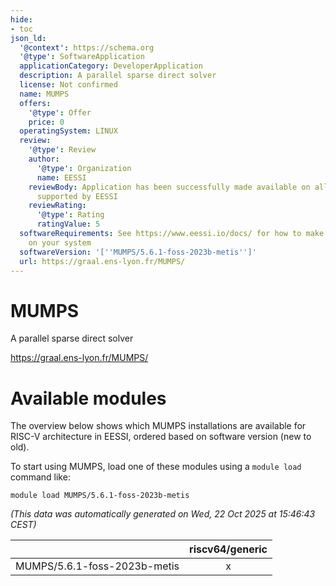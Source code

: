 ```yaml
---
hide:
- toc
json_ld:
  '@context': https://schema.org
  '@type': SoftwareApplication
  applicationCategory: DeveloperApplication
  description: A parallel sparse direct solver
  license: Not confirmed
  name: MUMPS
  offers:
    '@type': Offer
    price: 0
  operatingSystem: LINUX
  review:
    '@type': Review
    author:
      '@type': Organization
      name: EESSI
    reviewBody: Application has been successfully made available on all architectures
      supported by EESSI
    reviewRating:
      '@type': Rating
      ratingValue: 5
  softwareRequirements: See https://www.eessi.io/docs/ for how to make EESSI available
    on your system
  softwareVersion: '[''MUMPS/5.6.1-foss-2023b-metis'']'
  url: https://graal.ens-lyon.fr/MUMPS/
---
```


MUMPS
=====


A parallel sparse direct solver

https://graal.ens-lyon.fr/MUMPS/
# Available modules


The overview below shows which MUMPS installations are available for RISC-V architecture in EESSI, ordered based on software version (new to old).

To start using MUMPS, load one of these modules using a `module load` command like:

```shell
module load MUMPS/5.6.1-foss-2023b-metis
```

*(This data was automatically generated on Wed, 22 Oct 2025 at 15:46:43 CEST)*

| |riscv64/generic|
| :---: | :---: |
|MUMPS/5.6.1-foss-2023b-metis|x|
